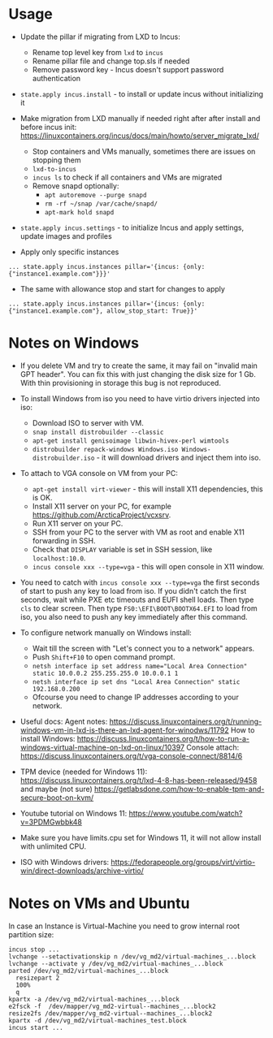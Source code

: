 # Usage

- Update the pillar if migrating from LXD to Incus:
  - Rename top level key from `lxd` to `incus`
  - Rename pillar file and change top.sls if needed
  - Remove password key - Incus doesn't support password authentication

- `state.apply incus.install` - to install or update incus without initializing it

- Make migration from LXD manually if needed right after after install and before incus init: https://linuxcontainers.org/incus/docs/main/howto/server_migrate_lxd/
  - Stop containers and VMs manually, sometimes there are issues on stopping them
  - `lxd-to-incus`
  - `incus ls` to check if all containers and VMs are migrated
  - Remove snapd optionally:
    - `apt autoremove --purge snapd`
    - `rm -rf ~/snap /var/cache/snapd/`
    - `apt-mark hold snapd`

- `state.apply incus.settings` - to initialize Incus and apply settings, update images and profiles

- Apply only specific instances
```
... state.apply incus.instances pillar='{incus: {only: {"instance1.example.com"}}}'
```

- The same with allowance stop and start for changes to apply
```
... state.apply incus.instances pillar='{incus: {only: {"instance1.example.com"}, allow_stop_start: True}}'
```

# Notes on Windows

- If you delete VM and try to create the same, it may fail on "invalid main GPT header".
  You can fix this with just changing the disk size for 1 Gb. With thin provisioning in storage this bug is not reproduced.

- To install Windows from iso you need to have virtio drivers injected into iso:
  - Download ISO to server with VM.
  - `snap install distrobuilder --classic`
  - `apt-get install genisoimage libwin-hivex-perl wimtools`
  - `distrobuilder repack-windows Windows.iso Windows-distrobuilder.iso` - it will download drivers and inject them into iso.

- To attach to VGA console on VM from your PC:
  - `apt-get install virt-viewer` - this will install X11 dependencies, this is OK.
  - Install X11 server on your PC, for example https://github.com/ArcticaProject/vcxsrv.
  - Run X11 server on your PC.
  - SSH from your PC to the server with VM as root and enable X11 forwarding in SSH.
  - Check that `DISPLAY` variable is set in SSH session, like `localhost:10.0`.
  - `incus console xxx --type=vga` - this will open console in X11 window.

- You need to catch with `incus console xxx --type=vga` the first seconds of start to push any key to load from iso.
  If you didn't catch the first seconds, wait while PXE etc timeouts and EUFI shell loads.
  Then type `cls` to clear screen.
  Then type `FS0:\EFI\BOOT\BOOTX64.EFI` to load from iso, you also need to push any key immediately after this command.

- To configure network manually on Windows install:
  - Wait till the screen with "Let's connect you to a network" appears.
  - Push `Shift+F10` to open command prompt.
  - `netsh interface ip set address name="Local Area Connection" static 10.0.0.2 255.255.255.0 10.0.0.1 1`
  - `netsh interface ip set dns "Local Area Connection" static 192.168.0.200`
  - Ofcourse you need to change IP addresses according to your network.

- Useful docs:
  Agent notes: https://discuss.linuxcontainers.org/t/running-windows-vm-in-lxd-is-there-an-lxd-agent-for-winodws/11792
  How to install Windows: https://discuss.linuxcontainers.org/t/how-to-run-a-windows-virtual-machine-on-lxd-on-linux/10397
  Console attach: https://discuss.linuxcontainers.org/t/vga-console-connect/8814/6

- TPM device (needed for Windows 11):
  https://discuss.linuxcontainers.org/t/lxd-4-8-has-been-released/9458
  and maybe (not sure) https://getlabsdone.com/how-to-enable-tpm-and-secure-boot-on-kvm/

- Youtube tutorial on Windows 11: https://www.youtube.com/watch?v=3PDMGwbbk48

- Make sure you have limits.cpu set for Windows 11, it will not allow install with unlimited CPU.

- ISO with Windows drivers: https://fedorapeople.org/groups/virt/virtio-win/direct-downloads/archive-virtio/

# Notes on VMs and Ubuntu

In case an Instance is Virtual-Machine you need to grow internal root partition size:
```
incus stop ...
lvchange --setactivationskip n /dev/vg_md2/virtual-machines_...block
lvchange --activate y /dev/vg_md2/virtual-machines_...block
parted /dev/vg_md2/virtual-machines_...block
  resizepart 2
  100%
  q
kpartx -a /dev/vg_md2/virtual-machines_...block
e2fsck -f  /dev/mapper/vg_md2-virtual--machines_...block2
resize2fs /dev/mapper/vg_md2-virtual--machines_...block2
kpartx -d /dev/vg_md2/virtual-machines_test.block
incus start ...
```
